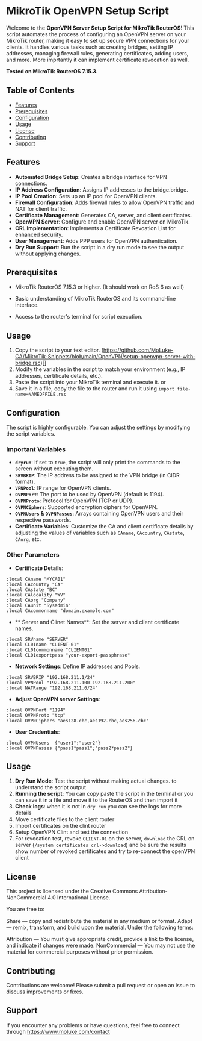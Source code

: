 # MikroTik OpenVPN Setup Script

Welcome to the **OpenVPN Server Setup Script for MikroTik RouterOS**! This script automates the process of configuring an OpenVPN server on your MikroTik router, making it easy to set up secure VPN connections for your clients.
It handles various tasks such as creating bridges, setting IP addresses, managing firewall rules, generating certificates, adding users, and more.
More imprtantly it can implement certificate revocation as well.

**Tested on MikroTik RouterOS 7.15.3.**

## Table of Contents

- [Features](#features)
- [Prerequisites](#prerequisites)
- [Configuration](#configuration)
- [Usage](#usage)
- [License](#license)
- [Contributing](#contributing)
- [Support](#support)

## Features



- **Automated Bridge Setup**: Creates a bridge interface for VPN connections.
- **IP Address Configuration**: Assigns IP addresses to the bridge.bridge.
- **IP Pool Creation**: Sets up an IP pool for OpenVPN clients.
- **Firewall Configuration**: Adds firewall rules to allow OpenVPN traffic and NAT for client traffic.
- **Certificate Management**: Generates CA, server, and client certificates.
- **OpenVPN Server**: Configure and enable OpenVPN server on MikroTik.
- **CRL Implementation**: Implements a Certificate Revoation List for enhanced security.
- **User Management**: Adds PPP users for OpenVPN authentication.
- **Dry Run Support**: Run the script in a dry run mode to see the output without applying changes.

## Prerequisites

- MikroTik RouterOS 7.15.3 or higher. (It should work on RoS 6 as well)
- Basic understanding of MikroTik RouterOS and its command-line interface.

- Access to the router's terminal for script execution.

## Usage

1. Copy the script to your text editor. (https://github.com/MoLuke-CA/MikroTik-Snippets/blob/main/OpenVPN/setup-openvpn-server-with-bridge.rsc)[]
2. Modify the variables in the script to match your environment (e.g., IP addresses, certificate details, etc.).
3. Paste the script into your MikroTik terminal and execute it.
or
3. Save it in a file, copy the file to the router and run it using ```import file-name=NAMEOFFILE.rsc```


## Configuration

The script is highly configurable. You can adjust the settings by modifying the script variables.

### Important Variables

- **`dryrun`**: If set to `true`, the script will only print the commands to the screen without executing them.
- **`SRVBRIP`**: The IP address to be assigned to the VPN bridge (in CIDR format).
- **`VPNPool`**: IP range for OpenVPN clients.
- **`OVPNPort`**: The port to be used by OpenVPN (default is 1194).
- **`OVPNProto`**: Protocol for OpenVPN (TCP or UDP).
- **`OVPNCiphers`**: Supported encryption ciphers for OpenVPN.
- **`OVPNUsers` & `OVPNPasses`**: Arrays containing OpenVPN users and their respective passwords.
- **Certificate Variables**: Customize the CA and client certificate details by adjusting the values of variables such as `CAname`, `CAcountry`, `CAstate`, `CAorg`, etc.

### Other Parameters

- **Certificate Details**:
```
:local CAname "MYCA01"
:local CAcountry "CA"
:local CAstate "BC"
:local CAlocality "WV"
:local CAorg "Company"
:local CAunit "Sysadmin"
:local CAcommonname "domain.example.com"

```
- ** Server and Clinet Names**: Set the server and client certificate names.
```
:local SRVname "SERVER"
:local CL01name "CLIENT-01"
:local CL01commonname "CLIENT01"
:local CL01exportpass "your-export-passphrase"
```

- **Network Settings**: Define IP addresses and Pools.
```
:local SRVBRIP "192.168.211.1/24"
:local VPNPool "192.168.211.100-192.168.211.200"
:local NATRange "192.168.211.0/24"
```

- **Adjust OpenVPN server Settings**:
```
:local OVPNPort "1194"
:local OVPNProto "tcp"
:local OVPNCiphers "aes128-cbc,aes192-cbc,aes256-cbc"
```

- **User Credentials**:
```
:local OVPNUsers  {"user1";"user2"}
:local OVPNPasses {"pass1*pass1";"pass2*pass2"}
```


## Usage

1. **Dry Run Mode**: Test the script without making actual changes. to understand the script output
2. **Running the script**: You can copy paste the script in the terminal or you can save it in a file and move it to the RouterOS and then import it
3. **Check logs**: when it is not in `dry run` you can see the logs for more details
4. Move certificate files to the client router
5. Import certificates on the clint router
6. Setup OpenVPN Clint and test the connection
7. For revocation test, revoke `CLIENT-01` on the server, `download` the CRL on server (`/system certificates crl->download`) and be sure the results show number of revoked certificates and try to re-connect the openVPN client




## License
This project is licensed under the Creative Commons Attribution-NonCommercial 4.0 International License.


You are free to:

Share — copy and redistribute the material in any medium or format.
Adapt — remix, transform, and build upon the material.
Under the following terms:

Attribution — You must give appropriate credit, provide a link to the license, and indicate if changes were made.
NonCommercial — You may not use the material for commercial purposes without prior permission.


## Contributing
Contributions are welcome! Please submit a pull request or open an issue to discuss improvements or fixes.

## Support
If you encounter any problems or have questions, feel free to connect through https://www.moluke.com/contact